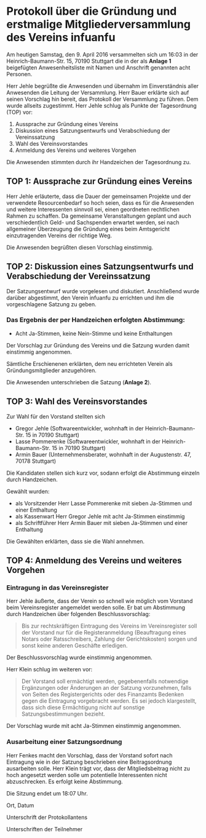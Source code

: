 # Protokoll über die Gründung und erstmalige Mitgliederversammlung des Vereins infuanfu

Am heutigen Samstag, den 9. April 2016 versammelten sich um 16:03 in der Heinrich-Baumann-Str. 15, 
70190 Stuttgart die in der als **Anlage 1** beigefügten Anwesenheitsliste mit Namen und Anschrift genannten acht Personen.

Herr Jehle begrüßte die Anwesenden und übernahm im Einverständnis aller Anwesenden die Leitung der Versammlung. 
Herr Bauer erklärte sich auf seinen Vorschlag hin bereit, das Protokoll der Versammlung zu führen. Dem wurde 
allseits zugestimmt.
Herr Jehle schlug als Punkte der Tagesordnung (TOP) vor:

1. Aussprache zur Gründung eines Vereins
1. Diskussion eines Satzungsentwurfs und Verabschiedung der Vereinssatzung
1. Wahl des Vereinsvorstandes
1. Anmeldung des Vereins und weiteres Vorgehen

Die Anwesenden stimmten durch ihr Handzeichen der Tagesordnung zu.

## TOP 1: Aussprache zur Gründung eines Vereins
Herr Jehle erläuterte, dass die Dauer der gemeinsamen Projekte und der verwendete Resourcenbedarf so hoch seien, dass 
es für die Anwesenden und weitere Interessenten sinnvoll sei, einen geordneten rechtlichen Rahmen zu schaffen. Da 
gemeinsame Veranstaltungen geplant und auch verschiedentlich Geld- und Sachspenden erwartet werden,
sei nach allgemeiner Überzeugung die Gründung eines beim Amtsgericht einzutragenden Vereins
der richtige Weg.

Die Anwesenden begrüßten diesen Vorschlag einstimmig.


## TOP 2: Diskussion eines Satzungsentwurfs und Verabschiedung der Vereinssatzung
Der Satzungsentwurf wurde vorgelesen und diskutiert. Anschließend wurde darüber abgestimmt,
den Verein infuanfu zu errichten und ihm die vorgeschlagene Satzung zu geben. 

### Das Ergebnis der per Handzeichen erfolgten Abstimmung: 
* Acht Ja-Stimmen, keine Nein-Stimme und keine Enthaltungen

Der Vorschlag zur Gründung des Vereins und die Satzung wurden damit einstimmig angenommen.

Sämtliche Erschienenen erklärten, dem neu errichteten Verein als Gründungsmitglieder anzugehören.

Die Anwesenden unterschrieben die Satzung (**Anlage 2**).

## TOP 3: Wahl des Vereinsvorstandes

Zur Wahl für den Vorstand stellten sich 
 * Gregor Jehle (Softwareentwickler, wohnhaft in der Heinrich-Baumann-Str. 15 in 70190 Stuttgart)
 * Lasse Pommerenke (Softwareentwickler, wohnhaft in der Heinrich-Baumann-Str. 15 in 70190 Stuttgart)
 * Armin Bauer (Unternehmensberater, wohnhaft in der Augustenstr. 47, 70178 Stuttgart) 

Die Kandidaten stellen sich kurz vor, sodann erfolgt die Abstimmung einzeln durch Handzeichen. 

Gewählt wurden:
* als Vorsitzender Herr Lasse Pommerenke mit sieben Ja-Stimmen und einer Enthaltung
* als Kassenwart Herr Gregor Jehle mit acht Ja-Stimmen einstimmig
* als Schriftführer Herr Armin Bauer mit sieben Ja-Stimmen und einer Enthaltung

Die Gewählten erklärten, dass sie die Wahl annehmen.


## TOP 4: Anmeldung des Vereins und weiteres Vorgehen

### Eintragung in das Vereinsregister

Herr Jehle äußerte, dass der Verein so schnell wie möglich vom Vorstand beim Vereinsregister angemeldet werden solle. 
Er bat um Abstimmung durch Handzeichen über folgenden Beschlussvorschlag:

> Bis zur rechtskräftigen Eintragung des Vereins im Vereinsregister soll der Vorstand nur für die
> Registeranmeldung (Beauftragung eines Notars oder Ratsschreibers, Zahlung der Gerichtskosten)
> sorgen und sonst keine anderen Geschäfte erledigen.

Der Beschlussvorschlag wurde einstimmig angenommen.

Herr Klein schlug im weiteren vor:

> Der Vorstand soll ermächtigt werden, gegebenenfalls notwendige Ergänzungen oder Änderungen an der Satzung 
> vorzunehmen, falls von Seiten des Registergerichts oder des Finanzamts Bedenken gegen die Eintragung 
> vorgebracht werden. Es sei jedoch klargestellt, dass sich diese Ermächtigung nicht auf sonstige 
> Satzungsbestimmungen bezieht.

Der Vorschlag wurde mit acht Ja-Stimmen einstimmig angenommen.


### Ausarbeitung einer Satzungsordnung

Herr Fenkes macht den Vorschlag, dass der Vorstand sofort nach Eintragung wie in der Satzung beschrieben eine Beitragsordnung 
ausarbeiten solle. Herr Klein trägt vor, dass der Mitgliedsbeitrag nicht zu hoch angesetzt werden solle um potentielle 
Interessenten nicht abzuschrecken.
Es erfolgt keine Abstimmung.


Die Sitzung endet um 18:07 Uhr.


Ort, Datum




Unterschrift der Protokollantens




Unterschriften der Teilnehmer

